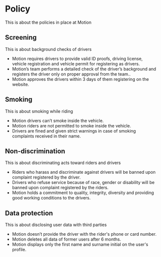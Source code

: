 # Policy

This is about the policies in place at Motion

## Screening

This is about background checks of drivers

- Motion requires drivers to provide valid ID proofs, driving license, vehicle registration and vehicle permit for registering as drivers.
- Motion’s team performs a detailed check of the driver’s background and registers the driver only on proper approval from the team..
- Motion approves the drivers within 3 days of them registering on the website.

## Smoking

This is about smoking while riding

- Motion drivers can’t smoke inside the vehicle.
- Motion riders are not permitted to smoke inside the vehicle.
- Drivers are fined and given strict warnings in case of smoking complaints received in their name.

## Non-discrimination

This is about discriminating acts toward riders and drivers

- Riders who harass and discriminate against drivers will be banned upon complaint registered by the driver.
- Drivers who refuse service because of race, gender or disability will be banned upon complaint registered by the riders.
- Motion holds a commitment to quality, integrity, diversity and providing good working conditions to the drivers.

## Data protection

This is about disclosing user data with third parties

- Motion doesn’t provide the driver with the rider's phone or card number.
- Motion deletes all data of former users after 6 months.
- Motion displays only the first name and surname initial on the user's profile.